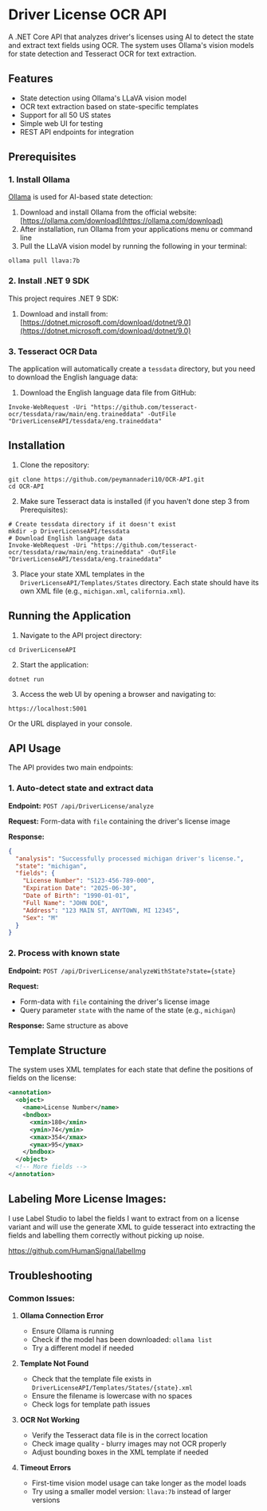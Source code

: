 # Driver License OCR API

A .NET Core API that analyzes driver's licenses using AI to detect the state and extract text fields using OCR. The system uses Ollama's vision models for state detection and Tesseract OCR for text extraction.

## Features

- State detection using Ollama's LLaVA vision model
- OCR text extraction based on state-specific templates
- Support for all 50 US states
- Simple web UI for testing
- REST API endpoints for integration

## Prerequisites

### 1. Install Ollama

[Ollama](https://ollama.com/) is used for AI-based state detection:

1. Download and install Ollama from the official website: [https://ollama.com/download](https://ollama.com/download)
2. After installation, run Ollama from your applications menu or command line
3. Pull the LLaVA vision model by running the following in your terminal:

```
ollama pull llava:7b
```

### 2. Install .NET 9 SDK

This project requires .NET 9 SDK:

1. Download and install from: [https://dotnet.microsoft.com/download/dotnet/9.0](https://dotnet.microsoft.com/download/dotnet/9.0)

### 3. Tesseract OCR Data

The application will automatically create a `tessdata` directory, but you need to download the English language data:

1. Download the English language data file from GitHub:
```
Invoke-WebRequest -Uri "https://github.com/tesseract-ocr/tessdata/raw/main/eng.traineddata" -OutFile "DriverLicenseAPI/tessdata/eng.traineddata"
```

## Installation

1. Clone the repository:
```
git clone https://github.com/peymannaderi10/OCR-API.git
cd OCR-API
```

2. Make sure Tesseract data is installed (if you haven't done step 3 from Prerequisites):
```
# Create tessdata directory if it doesn't exist
mkdir -p DriverLicenseAPI/tessdata
# Download English language data
Invoke-WebRequest -Uri "https://github.com/tesseract-ocr/tessdata/raw/main/eng.traineddata" -OutFile "DriverLicenseAPI/tessdata/eng.traineddata"
```

3. Place your state XML templates in the `DriverLicenseAPI/Templates/States` directory. Each state should have its own XML file (e.g., `michigan.xml`, `california.xml`).

## Running the Application

1. Navigate to the API project directory:
```
cd DriverLicenseAPI
```

2. Start the application:
```
dotnet run
```

3. Access the web UI by opening a browser and navigating to:
```
https://localhost:5001
```
Or the URL displayed in your console.

## API Usage

The API provides two main endpoints:

### 1. Auto-detect state and extract data

**Endpoint:** `POST /api/DriverLicense/analyze`

**Request:** Form-data with `file` containing the driver's license image

**Response:**
```json
{
  "analysis": "Successfully processed michigan driver's license.",
  "state": "michigan",
  "fields": {
    "License Number": "S123-456-789-000",
    "Expiration Date": "2025-06-30",
    "Date of Birth": "1990-01-01",
    "Full Name": "JOHN DOE",
    "Address": "123 MAIN ST, ANYTOWN, MI 12345",
    "Sex": "M"
  }
}
```

### 2. Process with known state

**Endpoint:** `POST /api/DriverLicense/analyzeWithState?state={state}`

**Request:** 
- Form-data with `file` containing the driver's license image
- Query parameter `state` with the name of the state (e.g., `michigan`)

**Response:** Same structure as above

## Template Structure

The system uses XML templates for each state that define the positions of fields on the license:

```xml
<annotation>
  <object>
    <name>License Number</name>
    <bndbox>
      <xmin>180</xmin>
      <ymin>74</ymin>
      <xmax>354</xmax>
      <ymax>95</ymax>
    </bndbox>
  </object>
  <!-- More fields -->
</annotation>
```
## Labeling More License Images:
I use Label Studio to label the fields I want to extract from on a license variant and will use the generate XML to guide tesseract
into extracting the fields and labelling them correctly without picking up noise.

https://github.com/HumanSignal/labelImg

## Troubleshooting

### Common Issues:

1. **Ollama Connection Error**
   - Ensure Ollama is running
   - Check if the model has been downloaded: `ollama list`
   - Try a different model if needed

2. **Template Not Found**
   - Check that the template file exists in `DriverLicenseAPI/Templates/States/{state}.xml`
   - Ensure the filename is lowercase with no spaces
   - Check logs for template path issues

3. **OCR Not Working**
   - Verify the Tesseract data file is in the correct location
   - Check image quality - blurry images may not OCR properly
   - Adjust bounding boxes in the XML template if needed

4. **Timeout Errors**
   - First-time vision model usage can take longer as the model loads
   - Try using a smaller model version: `llava:7b` instead of larger versions 

